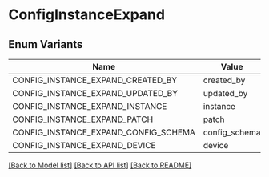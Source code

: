 # ConfigInstanceExpand

## Enum Variants

| Name | Value |
|---- | -----|
| CONFIG_INSTANCE_EXPAND_CREATED_BY | created_by |
| CONFIG_INSTANCE_EXPAND_UPDATED_BY | updated_by |
| CONFIG_INSTANCE_EXPAND_INSTANCE | instance |
| CONFIG_INSTANCE_EXPAND_PATCH | patch |
| CONFIG_INSTANCE_EXPAND_CONFIG_SCHEMA | config_schema |
| CONFIG_INSTANCE_EXPAND_DEVICE | device |


[[Back to Model list]](../README.md#documentation-for-models) [[Back to API list]](../README.md#documentation-for-api-endpoints) [[Back to README]](../README.md)


